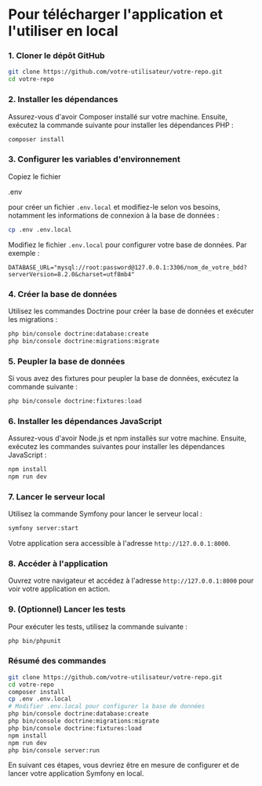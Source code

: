 # Pour télécharger l'application et l'utiliser en local

### 1. Cloner le dépôt GitHub

```sh
git clone https://github.com/votre-utilisateur/votre-repo.git
cd votre-repo
```

### 2. Installer les dépendances

Assurez-vous d'avoir Composer installé sur votre machine. Ensuite, exécutez la commande suivante pour installer les dépendances PHP :

```sh
composer install
```

### 3. Configurer les variables d'environnement

Copiez le fichier 

.env

 pour créer un fichier `.env.local` et modifiez-le selon vos besoins, notamment les informations de connexion à la base de données :

```sh
cp .env .env.local
```

Modifiez le fichier `.env.local` pour configurer votre base de données. Par exemple :

```
DATABASE_URL="mysql://root:password@127.0.0.1:3306/nom_de_votre_bdd?serverVersion=8.2.0&charset=utf8mb4"
```

### 4. Créer la base de données

Utilisez les commandes Doctrine pour créer la base de données et exécuter les migrations :

```sh
php bin/console doctrine:database:create
php bin/console doctrine:migrations:migrate
```

### 5. Peupler la base de données

Si vous avez des fixtures pour peupler la base de données, exécutez la commande suivante :

```sh
php bin/console doctrine:fixtures:load
```

### 6. Installer les dépendances JavaScript

Assurez-vous d'avoir Node.js et npm installés sur votre machine. Ensuite, exécutez les commandes suivantes pour installer les dépendances JavaScript :

```sh
npm install
npm run dev
```

### 7. Lancer le serveur local

Utilisez la commande Symfony pour lancer le serveur local :

```sh
symfony server:start
```

Votre application sera accessible à l'adresse `http://127.0.0.1:8000`.

### 8. Accéder à l'application

Ouvrez votre navigateur et accédez à l'adresse `http://127.0.0.1:8000` pour voir votre application en action.

### 9. (Optionnel) Lancer les tests

Pour exécuter les tests, utilisez la commande suivante :

```sh
php bin/phpunit
```

### Résumé des commandes

```sh
git clone https://github.com/votre-utilisateur/votre-repo.git
cd votre-repo
composer install
cp .env .env.local
# Modifier .env.local pour configurer la base de données
php bin/console doctrine:database:create
php bin/console doctrine:migrations:migrate
php bin/console doctrine:fixtures:load
npm install
npm run dev
php bin/console server:run
```

En suivant ces étapes, vous devriez être en mesure de configurer et de lancer votre application Symfony en local.
